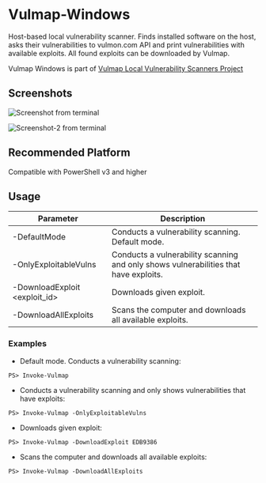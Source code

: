 # Vulmap-Windows
Host-based local vulnerability scanner. Finds installed software on the host, asks their vulnerabilities to vulmon.com API and print vulnerabilities with available exploits. All found exploits can be downloaded by Vulmap.

Vulmap Windows is part of [Vulmap Local Vulnerability Scanners Project](https://github.com/vulmon/Vulmap-Local-Vulnerability-Scanners)
## Screenshots
![Screenshot from terminal](https://raw.githubusercontent.com/yavuzatlas/vulmap-windows/master/bir.jpg)

![Screenshot-2 from terminal](https://raw.githubusercontent.com/yavuzatlas/vulmap-windows/master/iki.jpg)

## Recommended Platform
Compatible with PowerShell v3 and higher


## Usage

Parameter                     | Description
------------------------------| -------------
-DefaultMode                  | Conducts a vulnerability scanning. Default mode.
-OnlyExploitableVulns         | Conducts a vulnerability scanning and only shows vulnerabilities that have exploits.
-DownloadExploit <exploit_id> | Downloads given exploit.
-DownloadAllExploits          | Scans the computer and downloads all available exploits.


### Examples

* Default mode. Conducts a vulnerability scanning:
```
PS> Invoke-Vulmap
```

* Conducts a vulnerability scanning and only shows vulnerabilities that have exploits:
```
PS> Invoke-Vulmap -OnlyExploitableVulns
```

* Downloads given exploit:
```
PS> Invoke-Vulmap -DownloadExploit EDB9386
```

* Scans the computer and downloads all available exploits:
```
PS> Invoke-Vulmap -DownloadAllExploits
```




